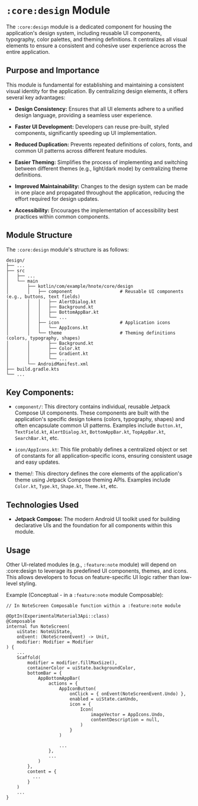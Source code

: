 # `:core:design` Module

The `:core:design` module is a dedicated component for housing the application's design system,
including reusable UI components, typography, color palettes, and theming definitions. It
centralizes all visual elements to ensure a consistent and cohesive user experience across the
entire application.

## Purpose and Importance

This module is fundamental for establishing and maintaining a consistent visual identity for the
application. By centralizing design elements, it offers several key advantages:

- **Design Consistency:** Ensures that all UI elements adhere to a unified design language,
  providing a seamless user experience.

- **Faster UI Development:** Developers can reuse pre-built, styled components, significantly
  speeding up UI implementation.

- **Reduced Duplication:** Prevents repeated definitions of colors, fonts, and common UI patterns
  across different feature modules.

- **Easier Theming:** Simplifies the process of implementing and switching between different
  themes (e.g., light/dark mode) by centralizing theme definitions.

- **Improved Maintainability:** Changes to the design system can be made in one place and propagated
  throughout the application, reducing the effort required for design updates.

- **Accessibility:** Encourages the implementation of accessibility best practices within common
  components.

## Module Structure

The `:core:design` module's structure is as follows:

```
design/
├── ...
├── src
│   ├── ...
│   └── main
│       ├── kotlin/com/example/hnote/core/design
│       │   ├── component                  # Reusable UI components (e.g., buttons, text fields)
│       │   │   ├── AlertDialog.kt
│       │   │   ├── Background.kt
│       │   │   ├── BottomAppBar.kt
│       │   │   └── ...
│       │   ├── icon                       # Application icons
│       │   │   └── AppIcons.kt
│       │   └── theme                      # Theming definitions (colors, typography, shapes)
│       │       ├── Background.kt
│       │       ├── Color.kt
│       │       ├── Gradient.kt
│       │       └── ...
│       └── AndroidManifest.xml
├── build.gradle.kts
└── ...
```

## Key Components:

- `component/`: This directory contains individual, reusable Jetpack Compose UI components. These
  components are built with the application's specific design tokens (colors, typography, shapes)
  and often encapsulate common UI patterns. Examples include `Button.kt`, `TextField.kt`,
  `AlertDialog.kt`, `BottomAppBar.kt`, `TopAppBar.kt`, `SearchBar.kt`, etc.

- `icon/AppIcons.kt`: This file probably defines a centralized object or set of constants for all
  application-specific icons, ensuring consistent usage and easy updates.

- theme/: This directory defines the core elements of the application's theme using Jetpack Compose
  theming APIs. Examples include `Color.kt`, `Type.kt`, `Shape.kt`, `Theme.kt`, etc.

## Technologies Used

- **Jetpack Compose:** The modern Android UI toolkit used for building declarative UIs and the
  foundation for all components within this module.

## Usage

Other UI-related modules (e.g., `:feature:note` module) will depend on :core:design to leverage
its predefined UI components, themes, and icons. This allows developers to focus on feature-specific
UI logic rather than low-level styling.

Example (Conceptual - in a `:feature:note` module Composable):

```
// In NoteScreen Composable function within a :feature:note module

@OptIn(ExperimentalMaterial3Api::class)
@Composable
internal fun NoteScreen(
    uiState: NoteUiState,
    onEvent: (NoteScreenEvent) -> Unit,
    modifier: Modifier = Modifier
) {
    ...
    Scaffold(
        modifier = modifier.fillMaxSize(),
        containerColor = uiState.backgroundColor,
        bottomBar = {
            AppBottomAppBar(
                actions = {
                    AppIconButton(
                        onClick = { onEvent(NoteScreenEvent.Undo) },
                        enabled = uiState.canUndo,
                        icon = {
                            Icon(
                                imageVector = AppIcons.Undo,
                                contentDescription = null,
                            )
                        }
                    )

                    ...
                },
                ...
            )
        },
        content = { 
          ...
        }
    )
    ...
}
```